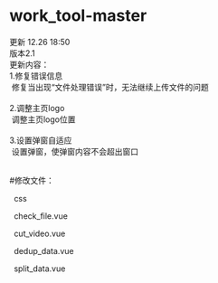 # work_tool-master
更新 12.26 18:50<br>
版本2.1<br>
更新内容：<br>
  1.修复错误信息<br>
  &nbsp;修复当出现“文件处理错误”时，无法继续上传文件的问题<br>
        <br>
  2.调整主页logo<br>
  &nbsp;调整主页logo位置<br>
  <br>
  3.设置弹窗自适应<br>
  &nbsp;设置弹窗，使弹窗内容不会超出窗口<br>
  <br>
  
#修改文件：<br>
<p>&nbsp; css<br>
<p>&nbsp; check_file.vue<br>
<p>&nbsp; cut_video.vue<br>
<p>&nbsp; dedup_data.vue<br>
<p>&nbsp; split_data.vue<br>

